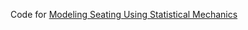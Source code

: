 Code for [Modeling Seating Using Statistical Mechanics](http://blog.ultramarineneutrinos.com/modeling-seating-using-statistical-mechanics/)
